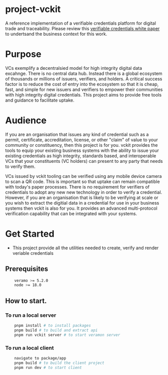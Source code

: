 # project-vckit

A reference implementation of a verifiable credentials platform for digital trade and traceability.  Please review this [verifiable credentials white paper](https://unece.org/sites/default/files/2022-07/WhitePaper_VerifiableCredentials-CBT.pdf) to undertsand the business context for this work.

# Purpose

VCs exemplify a decentralsied model for high integrity digital data excahnge. There is no central data hub.  Instead there is a global ecosystem of thousands or millions of issuers, verifiers, and holders. A critical success factor is to reduce the cost of entry into the ecosystem so that it is cheap, fast, and simple for new issuers and verifiers to empower their communities with high integrity digital credentials. This project aims to provide free tools and guidance to facilitate uptake.

# Audience 

If you are an organisation that issues any kind of credential such as a permit, certificate, accreditation, license, or other "claim" of value to your community or constituency, then this project is for you. vckit provides the tools to equip your existing business systems with the ability to issue your existing credentials as high integrity, standards based, and interoperable VCs that your constituents (VC holders) can present to any party that needs to verify them.

VCs issued by vckit tooling can be verified using any mobile device camera to scan a QR code. This is important so that uptake can remain compatible with today's paper processes. There is no requirement for verifiers of credentials to adopt any new new technology in order to verify a credential. However, if you are an organisation that is likely to be verifying at scale or you wish to extract the digitial data in a credential for use in your business systems then vckit is also for you.  It provides an advanced multi-protocol verification capability that can be integrated with your systems.

# Get Started
 - This project provide all the utilities needed to create, verify and render veriable credentials

## Prerequisites

```bash
    veramo >= 5.2.0
    node >= 18.0
```

## How to start.

### To run a local server

```bash
    pnpm install # to install packages
    pnpm build # to build and extract api
    pnpm run vckit server # to start veramon server
```

### To run a local client

```bash
    navigate to package/app
    pnpm build # to build the client project
    pnpm run dev # to start client
```
